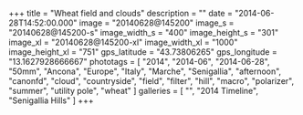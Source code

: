 +++
title = "Wheat field and clouds"
description = ""
date = "2014-06-28T14:52:00.000"
image = "20140628@145200"
image_s = "20140628@145200-s"
image_width_s = "400"
image_height_s = "301"
image_xl = "20140628@145200-xl"
image_width_xl = "1000"
image_height_xl = "751"
gps_latitude = "43.73806265"
gps_longitude = "13.1627928666667"
phototags = [ "2014", "2014-06", "2014-06-28", "50mm", "Ancona", "Europe", "Italy", "Marche", "Senigallia", "afternoon", "canonfd", "cloud", "countryside", "field", "filter", "hill", "macro", "polarizer", "summer", "utility pole", "wheat" ]
galleries = [ "", "2014 Timeline", "Senigallia Hills" ]
+++
